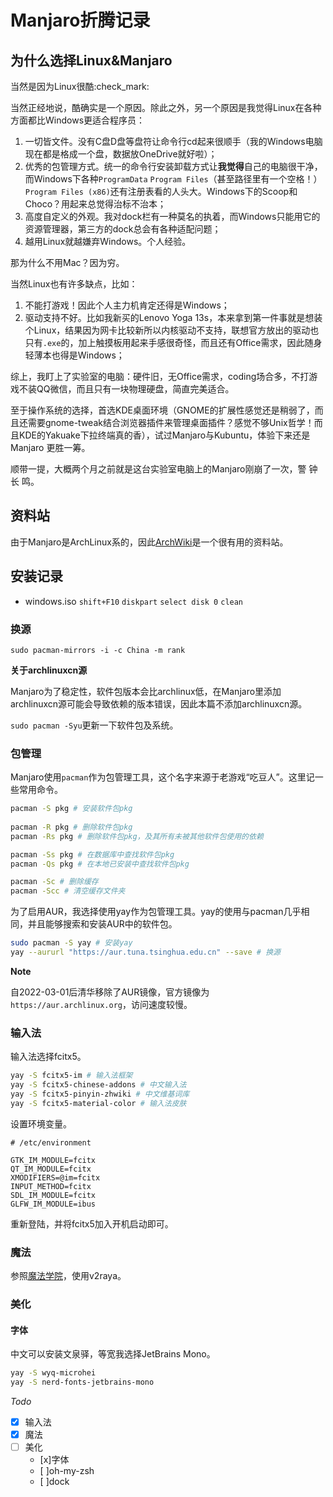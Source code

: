 # Manjaro折腾记录


## 为什么选择Linux&Manjaro

当然是因为Linux很酷:check_mark:

当然正经地说，酷确实是一个原因。除此之外，另一个原因是我觉得Linux在各种方面都比Windows更适合程序员：

1. 一切皆文件。没有C盘D盘等盘符让命令行cd起来很顺手（我的Windows电脑现在都是格成一个盘，数据放OneDrive就好啦）；
2. 优秀的包管理方式。统一的命令行安装卸载方式让**我觉得**自己的电脑很干净，而Windows下各种`ProgramData` `Program Files`（甚至路径里有一个空格！）`Program Files (x86)`还有注册表看的人头大。Windows下的Scoop和Choco？用起来总觉得治标不治本；
3. 高度自定义的外观。我对dock栏有一种莫名的执着，而Windows只能用它的资源管理器，第三方的dock总会有各种适配问题；
4. 越用Linux就越嫌弃Windows。个人经验。

那为什么不用Mac？因为穷。

当然Linux也有许多缺点，比如：

1. 不能打游戏！因此个人主力机肯定还得是Windows；
2. 驱动支持不好。比如我新买的Lenovo Yoga 13s，本来拿到第一件事就是想装个Linux，结果因为网卡比较新所以内核驱动不支持，联想官方放出的驱动也只有`.exe`的，加上触摸板用起来手感很奇怪，而且还有Office需求，因此随身轻薄本也得是Windows；

综上，我盯上了实验室的电脑：硬件旧，无Office需求，coding场合多，不打游戏不装QQ微信，而且只有一块物理硬盘，简直完美适合。

至于操作系统的选择，首选KDE桌面环境（GNOME的扩展性感觉还是稍弱了，而且还需要gnome-tweak结合浏览器插件来管理桌面插件？感觉不够Unix哲学！而且KDE的Yakuake下拉终端真的香），试过Manjaro与Kubuntu，体验下来还是Manjaro 更胜一筹。

顺带一提，大概两个月之前就是这台实验室电脑上的Manjaro刚崩了一次，警 钟 长 鸣。

## 资料站

由于Manjaro是ArchLinux系的，因此[ArchWiki](wiki.archlinux.org)是一个很有用的资料站。

## 安装记录

- windows.iso `shift+F10` `diskpart` `select disk 0` `clean`

### 换源

`sudo pacman-mirrors -i -c China -m rank`

**关于archlinuxcn源**

Manjaro为了稳定性，软件包版本会比archlinux低，在Manjaro里添加archlinuxcn源可能会导致依赖的版本错误，因此本篇不添加archlinuxcn源。

`sudo pacman -Syu`更新一下软件包及系统。

### 包管理

Manjaro使用`pacman`作为包管理工具，这个名字来源于老游戏“吃豆人”。这里记一些常用命令。

```bash
pacman -S pkg # 安装软件包pkg
  
pacman -R pkg # 删除软件包pkg
pacman -Rs pkg # 删除软件包pkg，及其所有未被其他软件包使用的依赖

pacman -Ss pkg # 在数据库中查找软件包pkg
pacman -Qs pkg # 在本地已安装中查找软件包pkg

pacman -Sc # 删除缓存
pacman -Scc # 清空缓存文件夹
```

为了启用AUR，我选择使用yay作为包管理工具。yay的使用与pacman几乎相同，并且能够搜索和安装AUR中的软件包。

```bash
sudo pacman -S yay # 安装yay
yay --aururl "https://aur.tuna.tsinghua.edu.cn" --save # 换源
```

**Note**

自2022-03-01后清华移除了AUR镜像，官方镜像为`https://aur.archlinux.org`，访问速度较慢。

### 输入法

输入法选择fcitx5。

```bash
yay -S fcitx5-im # 输入法框架
yay -S fcitx5-chinese-addons # 中文输入法
yay -S fcitx5-pinyin-zhwiki # 中文维基词库
yay -S fcitx5-material-color # 输入法皮肤
```

设置环境变量。

```plaintext
# /etc/environment

GTK_IM_MODULE=fcitx
QT_IM_MODULE=fcitx
XMODIFIERS=@im=fcitx
INPUT_METHOD=fcitx
SDL_IM_MODULE=fcitx
GLFW_IM_MODULE=ibus
```

重新登陆，并将fcitx5加入开机启动即可。

### 魔法

参照[魔法学院](https://archlinuxstudio.github.io/ArchLinuxTutorial/#/rookie/fxckGFW?id=%e9%ad%94%e6%b3%95%e5%ad%a6%e9%99%a2)，使用v2raya。

### 美化

#### 字体

中文可以安装文泉驿，等宽我选择JetBrains Mono。

```bash
yay -S wyq-microhei
yay -S nerd-fonts-jetbrains-mono
```


*Todo*
- [x] 输入法
- [x] 魔法
- [ ] 美化
  - [x]字体
  - [ ]oh-my-zsh
  - [ ]dock
